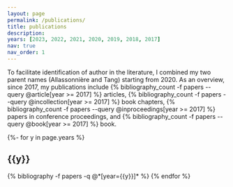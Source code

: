 ```yaml
---
layout: page
permalink: /publications/
title: publications
description:
years: [2023, 2022, 2021, 2020, 2019, 2018, 2017]
nav: true
nav_order: 1
---
```

<!-- _pages/publications.md -->
<div class="publications">

To facilitate identification of author in the literature, I combined my two parent names (Allassonnière and Tang)  starting from 2020. As an overview, since 2017, my publications include {% bibliography_count -f papers --query @article[year >= 2017] %} articles, {% bibliography_count -f papers --query @incollection[year >= 2017] %} book chapters, {% bibliography_count -f papers --query @inproceedings[year >= 2017] %} papers in conference proceedings, and {% bibliography_count -f papers --query @book[year >= 2017] %} book.

{%- for y in page.years %}
  <h2 class="year">{{y}}</h2>
  {% bibliography -f papers -q @*[year={{y}}]* %}
{% endfor %}
 
</div>

